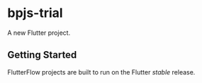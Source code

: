 # bpjs-trial

A new Flutter project.

## Getting Started

FlutterFlow projects are built to run on the Flutter _stable_ release.

